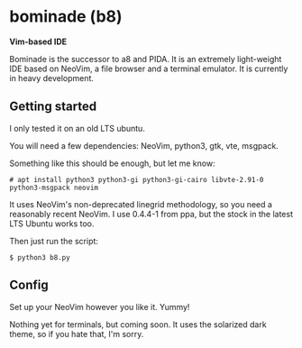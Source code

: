 # bominade (b8)

**Vim-based IDE**

Bominade is the successor to a8 and PIDA. It is an extremely light-weight IDE
based on NeoVim, a file browser and a terminal emulator. It is currently in
heavy development.

## Getting started

I only tested it on an old LTS ubuntu.

You will need a few dependencies: NeoVim, python3, gtk, vte, msgpack.

Something like this should be enough, but let me know:

```
# apt install python3 python3-gi python3-gi-cairo libvte-2.91-0 python3-msgpack neovim
```

It uses NeoVim's non-deprecated linegrid methodology, so you need a reasonably
recent NeoVim. I use 0.4.4-1 from ppa, but the stock in the latest LTS Ubuntu
works too.

Then just run the script:

```
$ python3 b8.py
```

## Config

Set up your NeoVim however you like it. Yummy!

Nothing yet for terminals, but coming soon. It uses the solarized dark theme, so
if you hate that, I'm sorry.
